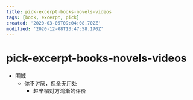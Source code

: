 ```yaml
---
title: pick-excerpt-books-novels-videos
tags: [book, excerpt, pick]
created: '2020-03-05T09:04:08.702Z'
modified: '2020-12-08T13:47:58.170Z'
---
```


# pick-excerpt-books-novels-videos

- 围城
  - 你不讨厌，但全无用处
    - 赵辛楣对方鸿渐的评价
